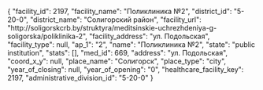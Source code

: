 {
    "facility_id": 2197,
    "facility_name": "Поликлиника №2",
    "district_id": "5-20-0",
    "district_name": "Солигорский район",
    "facility_url": "http:\/\/soligorskcrb.by\/struktyra\/meditsinskie-uchrezhdeniya-g-soligorska\/poliklinika-2",
    "facility_address": "ул. Подольская",
    "facility_type": null,
    "ap_1": "2",
    "name": "Поликлиника №2",
    "state": "public institution",
    "stats": [],
    "med_id": 669,
    "address": "ул. Подольская",
    "coord_x_y": null,
    "place_name": "Солигорск",
    "place_type": "city",
    "year_of_closing": null,
    "year_of_opening": "0",
    "healthcare_facility_key": 2197,
    "administrative_division_id": "5-20-0"
}
